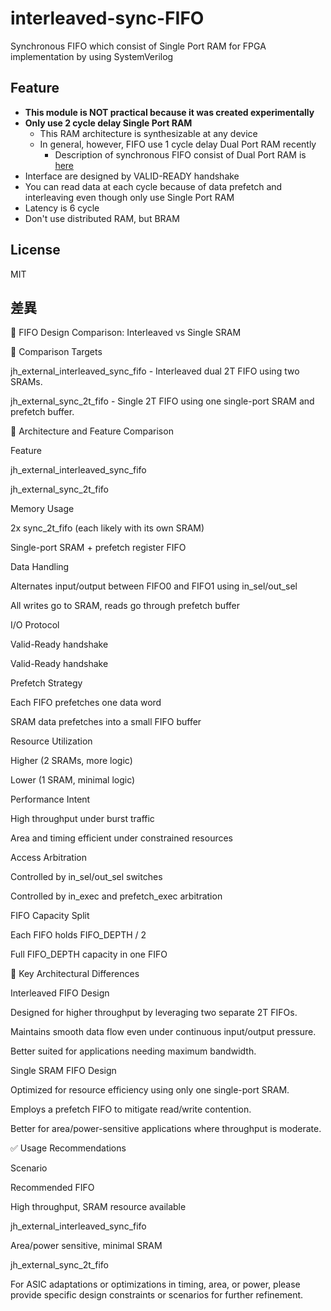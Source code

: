 # interleaved-sync-FIFO
Synchronous FIFO which consist of Single Port RAM for FPGA implementation by using SystemVerilog

## Feature
- **This module is NOT practical because it was created experimentally**
- **Only use 2 cycle delay Single Port RAM**
    - This RAM architecture is synthesizable at any device
    - In general, however, FIFO use 1 cycle delay Dual Port RAM recently
        - Description of synchronous FIFO consist of Dual Port RAM is [here](https://github.com/kyk0910/SystemVerilog-sync-FIFO)
- Interface are designed by VALID-READY handshake
- You can read data at each cycle because of data prefetch and interleaving even though only use Single Port RAM
- Latency is 6 cycle
- Don't use distributed RAM, but BRAM

## License
MIT


## 差異

🌟 FIFO Design Comparison: Interleaved vs Single SRAM

📅 Comparison Targets

jh_external_interleaved_sync_fifo - Interleaved dual 2T FIFO using two SRAMs.

jh_external_sync_2t_fifo - Single 2T FIFO using one single-port SRAM and prefetch buffer.

🔹 Architecture and Feature Comparison

Feature

jh_external_interleaved_sync_fifo

jh_external_sync_2t_fifo

Memory Usage

2x sync_2t_fifo (each likely with its own SRAM)

Single-port SRAM + prefetch register FIFO

Data Handling

Alternates input/output between FIFO0 and FIFO1 using in_sel/out_sel

All writes go to SRAM, reads go through prefetch buffer

I/O Protocol

Valid-Ready handshake

Valid-Ready handshake

Prefetch Strategy

Each FIFO prefetches one data word

SRAM data prefetches into a small FIFO buffer

Resource Utilization

Higher (2 SRAMs, more logic)

Lower (1 SRAM, minimal logic)

Performance Intent

High throughput under burst traffic

Area and timing efficient under constrained resources

Access Arbitration

Controlled by in_sel/out_sel switches

Controlled by in_exec and prefetch_exec arbitration

FIFO Capacity Split

Each FIFO holds FIFO_DEPTH / 2

Full FIFO_DEPTH capacity in one FIFO

🚀 Key Architectural Differences

Interleaved FIFO Design

Designed for higher throughput by leveraging two separate 2T FIFOs.

Maintains smooth data flow even under continuous input/output pressure.

Better suited for applications needing maximum bandwidth.

Single SRAM FIFO Design

Optimized for resource efficiency using only one single-port SRAM.

Employs a prefetch FIFO to mitigate read/write contention.

Better for area/power-sensitive applications where throughput is moderate.

✅ Usage Recommendations

Scenario

Recommended FIFO

High throughput, SRAM resource available

jh_external_interleaved_sync_fifo

Area/power sensitive, minimal SRAM

jh_external_sync_2t_fifo

For ASIC adaptations or optimizations in timing, area, or power, please provide specific design constraints or scenarios for further refinement.
